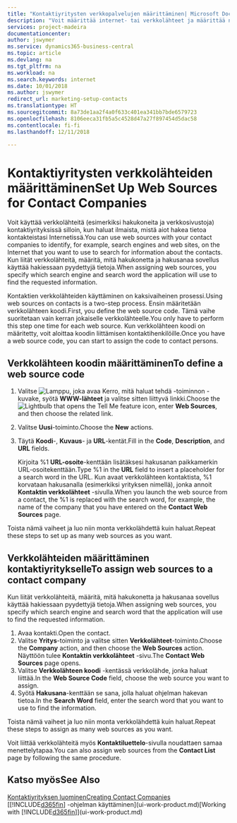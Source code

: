 ```yaml
---
title: "Kontaktiyritysten verkkopalvelujen määrittäminen| Microsoft Docs"
description: "Voit määrittää internet- tai verkkolähteet ja määrittää ne kontaktiyritykseen. Tämä auttaa ilmaisemaan, miten haluat etsiä kontakteja koskevia tietoja."
services: project-madeira
documentationcenter: 
author: jswymer
ms.service: dynamics365-business-central
ms.topic: article
ms.devlang: na
ms.tgt_pltfrm: na
ms.workload: na
ms.search.keywords: internet
ms.date: 10/01/2018
ms.author: jswymer
redirect_url: marketing-setup-contacts
ms.translationtype: HT
ms.sourcegitcommit: 8a73de1aa2f4a0f633c401ea341bb7bde6579723
ms.openlocfilehash: 8106eeca31fb5a5c4528d47a27f897454d5dac58
ms.contentlocale: fi-fi
ms.lasthandoff: 12/11/2018

---
```

# <a name="set-up-web-sources-for-contact-companies"></a><span data-ttu-id="8d1b7-103">Kontaktiyritysten verkkolähteiden määrittäminen</span><span class="sxs-lookup"><span data-stu-id="8d1b7-103">Set Up Web Sources for Contact Companies</span></span>
<span data-ttu-id="8d1b7-104">Voit käyttää verkkolähteitä (esimerkiksi hakukoneita ja verkkosivustoja) kontaktiyrityksissä silloin, kun haluat ilmaista, mistä aiot hakea tietoa kontakteistasi Internetissä.</span><span class="sxs-lookup"><span data-stu-id="8d1b7-104">You can use web sources with your contact companies to identify, for example, search engines and web sites, on the Internet that you want to use to search for information about the contacts.</span></span> <span data-ttu-id="8d1b7-105">Kun liität verkkolähteitä, määritä, mitä hakukonetta ja hakusanaa sovellus käyttää hakiessaan pyydettyjä tietoja.</span><span class="sxs-lookup"><span data-stu-id="8d1b7-105">When assigning web sources, you specify which search engine and search word the application will use to find the requested information.</span></span>

<span data-ttu-id="8d1b7-106">Kontaktien verkkolähteiden käyttäminen on kaksivaiheinen prosessi.</span><span class="sxs-lookup"><span data-stu-id="8d1b7-106">Using web sources on contacts is a two-step process.</span></span> <span data-ttu-id="8d1b7-107">Ensin määritetään verkkolähteen koodi.</span><span class="sxs-lookup"><span data-stu-id="8d1b7-107">First, you define the web source code.</span></span> <span data-ttu-id="8d1b7-108">Tämä vaihe suoritetaan vain kerran jokaiselle verkkolähteelle.</span><span class="sxs-lookup"><span data-stu-id="8d1b7-108">You only have to perform this step one time for each web source.</span></span> <span data-ttu-id="8d1b7-109">Kun verkkolähteen koodi on määritetty, voit aloittaa koodin liittämisen kontaktihenkilöille.</span><span class="sxs-lookup"><span data-stu-id="8d1b7-109">Once you have a web source code, you can start to assign the code to contact persons.</span></span>

## <a name="to-define-a-web-source-code"></a><span data-ttu-id="8d1b7-110">Verkkolähteen koodin määrittäminen</span><span class="sxs-lookup"><span data-stu-id="8d1b7-110">To define a web source code</span></span>
1. <span data-ttu-id="8d1b7-111">Valitse ![Lamppu, joka avaa Kerro, mitä haluat tehdä -toiminnon](media/ui-search/search_small.png "Kerro, mitä haluat tehdä") -kuvake, syötä **WWW-lähteet** ja valitse sitten liittyvä linkki.</span><span class="sxs-lookup"><span data-stu-id="8d1b7-111">Choose the ![Lightbulb that opens the Tell Me feature](media/ui-search/search_small.png "Tell me what you want to do") icon, enter **Web Sources**, and then choose the related link.</span></span>
2. <span data-ttu-id="8d1b7-112">Valitse **Uusi**-toiminto.</span><span class="sxs-lookup"><span data-stu-id="8d1b7-112">Choose the **New** actions.</span></span>
3. <span data-ttu-id="8d1b7-113">Täytä **Koodi**-, **Kuvaus**- ja **URL**-kentät.</span><span class="sxs-lookup"><span data-stu-id="8d1b7-113">Fill in the **Code**, **Description**, and **URL** fields.</span></span>

    <span data-ttu-id="8d1b7-114">Kirjoita %1 **URL-osoite**-kenttään lisätäksesi hakusanan paikkamerkin URL-osoitekenttään.</span><span class="sxs-lookup"><span data-stu-id="8d1b7-114">Type %1 in the **URL** field to insert a placeholder for a search word in the URL.</span></span> <span data-ttu-id="8d1b7-115">Kun avaat verkkolähteen kontaktista, %1 korvataan hakusanalla (esimerkiksi yrityksen nimellä), jonka annoit **Kontaktin verkkolähteet** -sivulla.</span><span class="sxs-lookup"><span data-stu-id="8d1b7-115">When you launch the web source from a contact, the %1 is replaced with the search word, for example, the name of the company that you have entered on the **Contact Web Sources** page.</span></span>

<span data-ttu-id="8d1b7-116">Toista nämä vaiheet ja luo niin monta verkkolähdettä kuin haluat.</span><span class="sxs-lookup"><span data-stu-id="8d1b7-116">Repeat these steps to set up as many web sources as you want.</span></span>

## <a name="to-assign-web-sources-to-a-contact-company"></a><span data-ttu-id="8d1b7-117">Verkkolähteiden määrittäminen kontaktiyritykselle</span><span class="sxs-lookup"><span data-stu-id="8d1b7-117">To assign web sources to a contact company</span></span>
<span data-ttu-id="8d1b7-118">Kun liität verkkolähteitä, määritä, mitä hakukonetta ja hakusanaa sovellus käyttää hakiessaan pyydettyjä tietoja.</span><span class="sxs-lookup"><span data-stu-id="8d1b7-118">When assigning web sources, you specify which search engine and search word that the application will use to find the requested information.</span></span>

1. <span data-ttu-id="8d1b7-119">Avaa kontakti.</span><span class="sxs-lookup"><span data-stu-id="8d1b7-119">Open the contact.</span></span>
2. <span data-ttu-id="8d1b7-120">Valitse **Yritys**-toiminto ja valitse sitten **Verkkolähteet**-toiminto.</span><span class="sxs-lookup"><span data-stu-id="8d1b7-120">Choose the **Company** action, and then choose the **Web Sources** action.</span></span> <span data-ttu-id="8d1b7-121">Näyttöön tulee **Kontaktin verkkolähteet** -sivu.</span><span class="sxs-lookup"><span data-stu-id="8d1b7-121">The **Contact Web Sources** page opens.</span></span>
3. <span data-ttu-id="8d1b7-122">Valitse **Verkkolähteen koodi** -kentässä verkkolähde, jonka haluat liittää.</span><span class="sxs-lookup"><span data-stu-id="8d1b7-122">In the **Web Source Code** field, choose the web source you want to assign.</span></span>
4. <span data-ttu-id="8d1b7-123">Syötä **Hakusana**-kenttään se sana, jolla haluat ohjelman hakevan tietoa.</span><span class="sxs-lookup"><span data-stu-id="8d1b7-123">In the **Search Word** field, enter the search word that you want to use to find the information.</span></span>

<span data-ttu-id="8d1b7-124">Toista nämä vaiheet ja luo niin monta verkkolähdettä kuin haluat.</span><span class="sxs-lookup"><span data-stu-id="8d1b7-124">Repeat these steps to assign as many web sources as you want.</span></span>

<span data-ttu-id="8d1b7-125">Voit liittää verkkolähteitä myös **Kontaktiluettelo**-sivulla noudattaen samaa menettelytapaa.</span><span class="sxs-lookup"><span data-stu-id="8d1b7-125">You can also assign web sources from the **Contact List** page by following the same procedure.</span></span>

## <a name="see-also"></a><span data-ttu-id="8d1b7-126">Katso myös</span><span class="sxs-lookup"><span data-stu-id="8d1b7-126">See Also</span></span>
[<span data-ttu-id="8d1b7-127">Kontaktiyrityksen luominen</span><span class="sxs-lookup"><span data-stu-id="8d1b7-127">Creating Contact Companies</span></span>](marketing-create-contact-companies.md)  
<span data-ttu-id="8d1b7-128">[[!INCLUDE[d365fin](includes/d365fin_md.md)] -ohjelman käyttäminen](ui-work-product.md)</span><span class="sxs-lookup"><span data-stu-id="8d1b7-128">[Working with [!INCLUDE[d365fin](includes/d365fin_md.md)]](ui-work-product.md)</span></span>

